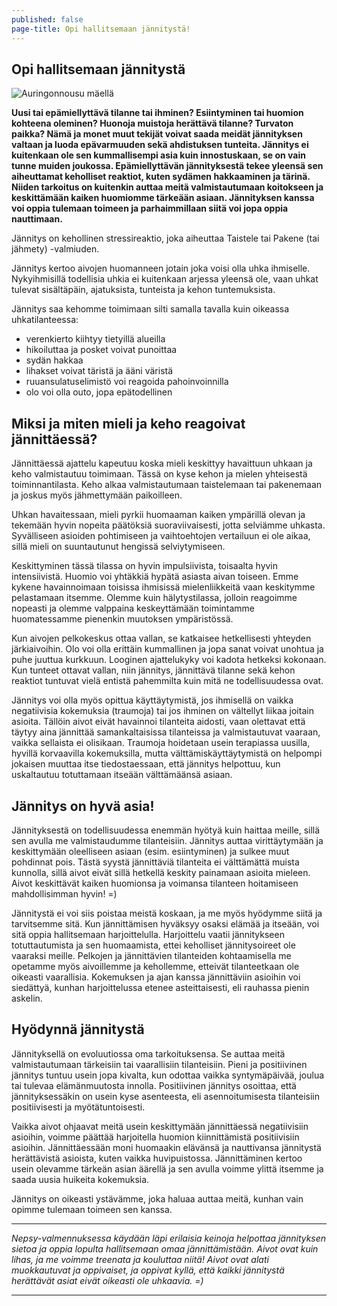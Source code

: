 ```yaml
---
published: false
page-title: Opi hallitsemaan jännitystä!
---
```

## Opi hallitsemaan jännitystä

![Auringonnousu mäellä]({{site.baseurl}}/uploaded-images/auringonnousu-maella.jpg)

**Uusi tai epämiellyttävä tilanne tai ihminen? Esiintyminen tai huomion kohteena oleminen? Huonoja muistoja herättävä tilanne? Turvaton paikka? Nämä ja monet muut tekijät voivat saada meidät jännityksen valtaan ja luoda epävarmuuden sekä ahdistuksen tunteita. Jännitys ei kuitenkaan ole sen kummallisempi asia kuin innostuskaan, se on vain tunne muiden joukossa. Epämiellyttävän jännityksestä tekee yleensä sen aiheuttamat keholliset reaktiot, kuten sydämen hakkaaminen ja tärinä. Niiden tarkoitus on kuitenkin auttaa meitä valmistautumaan koitokseen ja keskittämään kaiken huomiomme tärkeään asiaan. Jännityksen kanssa voi oppia tulemaan toimeen ja parhaimmillaan siitä voi jopa oppia nauttimaan.**

Jännitys on kehollinen stressireaktio, joka aiheuttaa Taistele tai Pakene (tai jähmety) -valmiuden.

Jännitys kertoo aivojen huomanneen jotain joka voisi olla uhka ihmiselle. Nykyihmisillä todellisia uhkia ei kuitenkaan arjessa yleensä ole, vaan uhkat tulevat sisältäpäin, ajatuksista, tunteista ja kehon tuntemuksista.

Jännitys saa kehomme toimimaan silti samalla tavalla kuin oikeassa uhkatilanteessa:
-	verenkierto kiihtyy tietyillä alueilla
-   hikoiluttaa ja posket voivat punoittaa
-	sydän hakkaa
-	lihakset voivat täristä ja ääni väristä
-	ruuansulatuselimistö voi reagoida pahoinvoinnilla
-   olo voi olla outo, jopa epätodellinen

## Miksi ja miten mieli ja keho reagoivat jännittäessä?

Jännittäessä ajattelu kapeutuu koska mieli keskittyy havaittuun uhkaan ja keho valmistautuu toimimaan. Tässä on kyse kehon ja mielen yhteisestä toiminnantilasta. Keho alkaa valmistautumaan taistelemaan tai pakenemaan ja joskus myös jähmettymään paikoilleen.

Uhkan havaitessaan, mieli pyrkii huomaaman kaiken ympärillä olevan ja tekemään hyvin nopeita päätöksiä suoraviivaisesti, jotta selviämme uhkasta. Syvälliseen asioiden pohtimiseen ja vaihtoehtojen vertailuun ei ole aikaa, sillä mieli on suuntautunut hengissä selviytymiseen.

Keskittyminen tässä tilassa on hyvin impulsiivista, toisaalta hyvin intensiivistä. Huomio voi yhtäkkiä hypätä asiasta aivan toiseen. Emme kykene havainnoimaan toisissa ihmisissä mielenliikkeitä vaan keskitymme pelastamaan itsemme. Olemme kuin hälytystilassa, jolloin reagoimme nopeasti ja olemme valppaina keskeyttämään toimintamme huomatessamme pienenkin muutoksen ympäristössä.

Kun aivojen pelkokeskus ottaa vallan, se katkaisee hetkellisesti yhteyden järkiaivoihin. Olo voi olla erittäin kummallinen ja jopa sanat voivat unohtua ja puhe juuttua kurkkuun. Looginen ajattelukyky voi kadota hetkeksi kokonaan. Kun tunteet ottavat vallan, niin jännitys, jännittävä tilanne sekä kehon reaktiot tuntuvat vielä entistä pahemmilta kuin mitä ne todellisuudessa ovat. 

Jännitys voi olla myös opittua käyttäytymistä, jos ihmisellä on vaikka negatiivisia kokemuksia (traumoja) tai jos ihminen on vältellyt liikaa joitain asioita. Tällöin aivot eivät havainnoi tilanteita aidosti, vaan olettavat että täytyy aina jännittää samankaltaisissa tilanteissa ja valmistautuvat vaaraan, vaikka sellaista ei olisikaan. Traumoja hoidetaan usein terapiassa uusilla, hyvillä korvaavilla kokemuksilla, mutta välttämiskäyttäytymistä on helpompi jokaisen muuttaa itse tiedostaessaan, että jännitys helpottuu, kun uskaltautuu totuttamaan itseään välttämäänsä asiaan.


## Jännitys on hyvä asia!

Jännityksestä on todellisuudessa enemmän hyötyä kuin haittaa meille, sillä sen avulla me valmistaudumme tilanteisiin. Jännitys auttaa virittäytymään ja keskittymään oleelliseen asiaan (esim. esiintyminen) ja sulkee muut pohdinnat pois. Tästä syystä jännittäviä tilanteita ei välttämättä muista kunnolla, sillä aivot eivät sillä hetkellä keskity painamaan asioita mieleen. Aivot keskittävät kaiken huomionsa ja voimansa tilanteen hoitamiseen mahdollisimman hyvin! =)

Jännitystä ei voi siis poistaa meistä koskaan, ja me myös hyödymme siitä ja tarvitsemme sitä. Kun jännittämisen hyväksyy osaksi elämää ja itseään, voi sitä oppia hallitsemaan harjoittelulla. Harjoittelu vaatii jännitykseen totuttautumista ja sen huomaamista, ettei keholliset jännitysoireet ole vaaraksi meille. Pelkojen ja jännittävien tilanteiden kohtaamisella me opetamme myös aivoillemme ja kehollemme, etteivät tilanteetkaan ole oikeasti vaarallisia. Kokemuksen ja ajan kanssa jännittäviin asioihin voi siedättyä, kunhan harjoittelussa etenee asteittaisesti, eli rauhassa pienin askelin. 


## Hyödynnä jännitystä

Jännityksellä on evoluutiossa oma tarkoituksensa. Se auttaa meitä valmistautumaan tärkeisiin tai vaarallisiin tilanteisiin. Pieni ja positiivinen jännitys tuntuu usein jopa kivalta, kun odottaa vaikka syntymäpäivää, joulua tai tulevaa elämänmuutosta innolla. Positiivinen jännitys osoittaa, että jännityksessäkin on usein kyse asenteesta, eli asennoitumisesta tilanteisiin positiivisesti ja myötätuntoisesti. 

Vaikka aivot ohjaavat meitä usein keskittymään jännittäessä negatiivisiin asioihin, voimme päättää harjoitella huomion kiinnittämistä positiivisiin asioihin. Jännittäessään moni huomaakin elävänsä ja nauttivansa jännitystä herättävistä asioista, kuten vaikka huvipuistossa. Jännittäminen kertoo usein olevamme tärkeän asian äärellä ja sen avulla voimme ylittä itsemme ja saada uusia huikeita kokemuksia. 

Jännitys on oikeasti ystävämme, joka haluaa auttaa meitä, kunhan vain opimme tulemaan toimeen sen kanssa.

___

_Nepsy-valmennuksessa käydään läpi erilaisia keinoja helpottaa jännityksen sietoa ja oppia lopulta hallitsemaan omaa jännittämistään. Aivot ovat kuin lihas, ja me voimme treenata ja kouluttaa niitä! Aivot ovat alati muokkautuvat ja oppivaiset, ja oppivat kyllä, että kaikki jännitystä herättävät asiat eivät oikeasti ole uhkaavia. =)_ 

___
